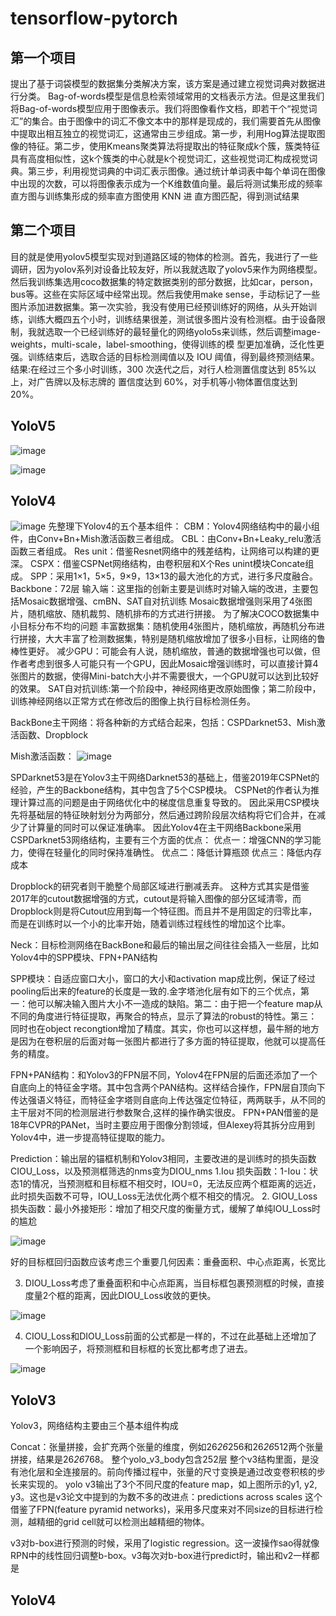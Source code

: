 # tensorflow-pytorch
## 第一个项目 ##

提出了基于词袋模型的数据集分类解决方案，该方案是通过建立视觉词典对数据进行分类。
Bag-of-words模型是信息检索领域常用的文档表示方法。但是这里我们将Bag-of-words模型应用于图像表示。我们将图像看作文档，即若干个“视觉词汇”的集合。由于图像中的词汇不像文本中的那样是现成的，我们需要首先从图像中提取出相互独立的视觉词汇，这通常由三步组成。第一步，利用Hog算法提取图像的特征。第二步，使用Kmeans聚类算法将提取出的特征聚成k个簇，簇类特征具有高度相似性，这k个簇类的中心就是k个视觉词汇，这些视觉词汇构成视觉词典。第三步，利用视觉词典的中词汇表示图像。通过统计单词表中每个单词在图像中出现的次数，可以将图像表示成为一个K维数值向量。最后将测试集形成的频率直方图与训练集形成的频率直方图使用 KNN 进 直方图匹配，得到测试结果

## 第二个项目 ##

目的就是使用yolov5模型实现对到道路区域的物体的检测。首先，我进行了一些调研，因为yolov系列对设备比较友好，所以我就选取了yolov5来作为网络模型。然后我训练集选用coco数据集的特定数据类别的部分数据，比如car，person，bus等。这些在实际区域中经常出现。然后我使用make sense，手动标记了一些图片添加进数据集。第一次实验，我没有使用已经预训练好的网络，从头开始训练，训练大概四五个小时，训练结果很差，测试很多图片没有检测框。由于设备限制，我就选取一个已经训练好的最轻量化的网络yolo5s来训练，然后调整image-weights，multi-scale，label-smoothing，使得训练的模 型更加准确，泛化性更强。训练结束后，选取合适的目标检测阈值以及 IOU 阈值，得到最终预测结果。
结果:在经过三个多小时训练，300 次迭代之后，对行人检测置信度达到 85%以上，对广告牌以及标志牌的 置信度达到 60%，对手机等小物体置信度达到 20%。

## YoloV5 ##

 ![image](https://github.com/CJC718/tensorflow-pytorch/blob/main/githup%E5%9B%BE%E7%89%87/%E5%9B%BE%E7%89%87%201.jpg)
 
 ![image](https://github.com/CJC718/tensorflow-pytorch/blob/main/githup%E5%9B%BE%E7%89%87/%E5%9B%BE%E7%89%87%202.jpg)

## YoloV4 ##
![image](https://github.com/CJC718/tensorflow-pytorch/blob/main/githup%E5%9B%BE%E7%89%87/%E5%9B%BE%E7%89%87%204.png)
先整理下Yolov4的五个基本组件：
CBM：Yolov4网络结构中的最小组件，由Conv+Bn+Mish激活函数三者组成。
CBL：由Conv+Bn+Leaky_relu激活函数三者组成。
Res unit：借鉴Resnet网络中的残差结构，让网络可以构建的更深。
CSPX：借鉴CSPNet网络结构，由卷积层和X个Res unint模块Concate组成。
SPP：采用1×1，5×5，9×9，13×13的最大池化的方式，进行多尺度融合。
Backbone：72层
输入端：这里指的创新主要是训练时对输入端的改进，主要包括Mosaic数据增强、cmBN、SAT自对抗训练
Mosaic数据增强则采用了4张图片，随机缩放、随机裁剪、随机排布的方式进行拼接。
为了解决COCO数据集中小目标分布不均的问题
丰富数据集：随机使用4张图片，随机缩放，再随机分布进行拼接，大大丰富了检测数据集，特别是随机缩放增加了很多小目标，让网络的鲁棒性更好。
减少GPU：可能会有人说，随机缩放，普通的数据增强也可以做，但作者考虑到很多人可能只有一个GPU，因此Mosaic增强训练时，可以直接计算4张图片的数据，使得Mini-batch大小并不需要很大，一个GPU就可以达到比较好的效果。
SAT自对抗训练:第一个阶段中，神经网络更改原始图像；第二阶段中，训练神经网络以正常方式在修改后的图像上执行目标检测任务。

BackBone主干网络：将各种新的方式结合起来，包括：CSPDarknet53、Mish激活函数、Dropblock

Mish激活函数：
![image](https://github.com/CJC718/tensorflow-pytorch/blob/main/githup%E5%9B%BE%E7%89%87/%E5%9B%BE%E7%89%87%205.png)

SPDarknet53是在Yolov3主干网络Darknet53的基础上，借鉴2019年CSPNet的经验，产生的Backbone结构，其中包含了5个CSP模块。
CSPNet的作者认为推理计算过高的问题是由于网络优化中的梯度信息重复导致的。
因此采用CSP模块先将基础层的特征映射划分为两部分，然后通过跨阶段层次结构将它们合并，在减少了计算量的同时可以保证准确率。
因此Yolov4在主干网络Backbone采用CSPDarknet53网络结构，主要有三个方面的优点：
优点一：增强CNN的学习能力，使得在轻量化的同时保持准确性。
优点二：降低计算瓶颈
优点三：降低内存成本

Dropblock的研究者则干脆整个局部区域进行删减丢弃。
这种方式其实是借鉴2017年的cutout数据增强的方式，cutout是将输入图像的部分区域清零，而Dropblock则是将Cutout应用到每一个特征图。而且并不是用固定的归零比率，而是在训练时以一个小的比率开始，随着训练过程线性的增加这个比率。

Neck：目标检测网络在BackBone和最后的输出层之间往往会插入一些层，比如Yolov4中的SPP模块、FPN+PAN结构

SPP模块：自适应窗口大小，窗口的大小和activation map成比例，保证了经过pooling后出来的feature的长度是一致的.金字塔池化层有如下的三个优点，第一：他可以解决输入图片大小不一造成的缺陷。第二：由于把一个feature map从不同的角度进行特征提取，再聚合的特点，显示了算法的robust的特性。第三：同时也在object recongtion增加了精度。其实，你也可以这样想，最牛掰的地方是因为在卷积层的后面对每一张图片都进行了多方面的特征提取，他就可以提高任务的精度。

FPN+PAN结构：和Yolov3的FPN层不同，Yolov4在FPN层的后面还添加了一个自底向上的特征金字塔。其中包含两个PAN结构。这样结合操作，FPN层自顶向下传达强语义特征，而特征金字塔则自底向上传达强定位特征，两两联手，从不同的主干层对不同的检测层进行参数聚合,这样的操作确实很皮。
FPN+PAN借鉴的是18年CVPR的PANet，当时主要应用于图像分割领域，但Alexey将其拆分应用到Yolov4中，进一步提高特征提取的能力。

Prediction：输出层的锚框机制和Yolov3相同，主要改进的是训练时的损失函数CIOU_Loss，以及预测框筛选的nms变为DIOU_nms
1.Iou 损失函数：1-Iou：状态1的情况，当预测框和目标框不相交时，IOU=0，无法反应两个框距离的远近，此时损失函数不可导，IOU_Loss无法优化两个框不相交的情况。
2. GIOU_Loss损失函数：最小外接矩形：增加了相交尺度的衡量方式，缓解了单纯IOU_Loss时的尴尬 

![image](https://github.com/CJC718/tensorflow-pytorch/blob/main/githup%E5%9B%BE%E7%89%87/%E5%9B%BE%E7%89%87%206.jpg)

好的目标框回归函数应该考虑三个重要几何因素：重叠面积、中心点距离，长宽比

3. DIOU_Loss考虑了重叠面积和中心点距离，当目标框包裹预测框的时候，直接度量2个框的距离，因此DIOU_Loss收敛的更快。

![image](https://github.com/CJC718/tensorflow-pytorch/blob/main/githup%E5%9B%BE%E7%89%87/%E5%9B%BE%E7%89%87%207.jpg) 

4. CIOU_Loss和DIOU_Loss前面的公式都是一样的，不过在此基础上还增加了一个影响因子，将预测框和目标框的长宽比都考虑了进去。

![image](https://github.com/CJC718/tensorflow-pytorch/blob/main/githup%E5%9B%BE%E7%89%87/%E5%9B%BE%E7%89%87%208.png)  




## YoloV3 ##
Yolov3，网络结构主要由三个基本组件构成


Concat：张量拼接，会扩充两个张量的维度，例如26*26*256和26*26*512两个张量拼接，结果是26*26*768。
整个yolo_v3_body包含252层
整个v3结构里面，是没有池化层和全连接层的。前向传播过程中，张量的尺寸变换是通过改变卷积核的步长来实现的。
yolo v3输出了3个不同尺度的feature map，如上图所示的y1, y2, y3。这也是v3论文中提到的为数不多的改进点：predictions across scales
这个借鉴了FPN(feature pyramid networks)，采用多尺度来对不同size的目标进行检测，越精细的grid cell就可以检测出越精细的物体。

v3对b-box进行预测的时候，采用了logistic regression。这一波操作sao得就像RPN中的线性回归调整b-box。v3每次对b-box进行predict时，输出和v2一样都是
## YoloV4 ##

